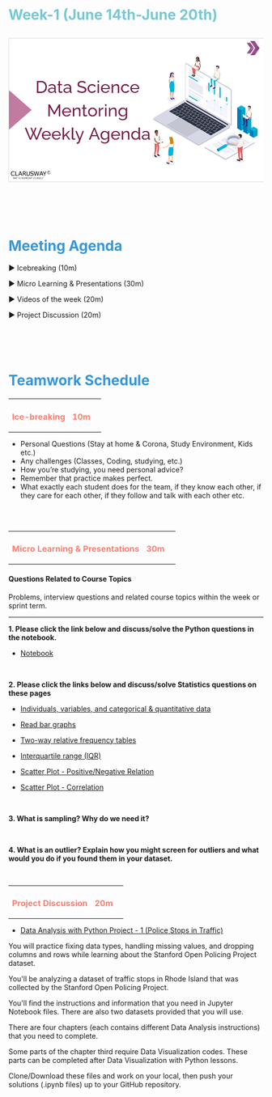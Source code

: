 <h1><strong><span style="color: #77C8D5;">Week-1 (June 14th-June 20th)</strong></span>

![logo](ds_agenda_logo.png)

<br>


<h1><strong><span style="color: #3498DB;">Meeting Agenda</strong></h1></span>

<span class="c16 c30">▶ </span><span
class="c42 c82">Icebreaking (10m)</span><span class="c16 c23"> </span>

<span class="c16 c30">▶ </span><span
class="c42 c82">Micro Learning & Presentations (30m)</span><span class="c46 c42 c48"> </span>

<span class="c16 c30">▶ </span><span class="c23 c16">Videos of the
week (20m)</span>

<span class="c30">▶ </span><span class="c46 c48 c42">Project Discussion (20m)</span>

<br>
<br>
<br>

<div style="page-break-after: always;"></div>

<h1><strong><span style="color: #3498DB;">Teamwork Schedule</strong></h1></span>

<table style= "width:100%;">
                <tr>
                <td style="color: #FA8072; text-align:left "><h3><strong><p>Ice-breaking</td>
                <td style="color: #FA8072; text-align:right;"><h3><strong><p>10m</p><td>                </tr>
</table>

- Personal Questions (Stay at home & Corona, Study Environment, Kids etc.) 
- Any challenges (Classes, Coding, studying, etc.) 
- How you’re studying, you need personal advice? 
- Remember that practice makes perfect. 
- What exactly each student does for the team, if they know each other, if they care for each other, if they follow and talk with each other etc. 

<br>
<br>

<table style= "width:100%;">
                <tr>
                <td style="color: #FA8072; text-align:left "><h3><strong><p>Micro Learning & Presentations</td>
                <td style="color: #FA8072; text-align:right;"><h3><strong><p>30m</p><td>                </tr>
</table>
<h4><strong>Questions Related to Course Topics</strong></h4>
Problems, interview questions and related course topics within the week or sprint term.
<hr>



**1. Please click the link below and discuss/solve the Python questions in the notebook.**

- [Notebook](https://github.com/clarusway/Clarusway-DS-Teamleads-08-21-/blob/main/2-%20Weekly%20Agenda/week_1_students.ipynb)

<br>

**2. Please click the links below and discuss/solve Statistics questions on these pages**
- [Individuals, variables, and categorical & quantitative data](https://www.khanacademy.org/math/statistics-probability/analyzing-categorical-data/one-categorical-variable/e/individuals-variables-categorical-quantitative-data)

- [Read bar graphs](https://www.khanacademy.org/math/statistics-probability/analyzing-categorical-data/one-categorical-variable/e/reading_bar_charts_2)

- [Two-way relative frequency tables](https://www.khanacademy.org/math/statistics-probability/analyzing-categorical-data/two-way-tables-for-categorical-data/e/reading-two-way-relative-frequency-tables)

- [Interquartile range (IQR)](https://www.khanacademy.org/math/statistics-probability/summarizing-quantitative-data/interquartile-range-iqr/e/calculating-the-interquartile-range--iqr-)

- [Scatter Plot - Positive/Negative Relation](https://www.khanacademy.org/math/probability/scatterplots-a1/creating-interpreting-scatterplots/e/positive-and-negative-linear-correlations-from-scatter-plots)

- [Scatter Plot - Correlation](https://www.khanacademy.org/math/probability/scatterplots-a1/creating-interpreting-scatterplots/e/correlation-coefficient-intuition)


<br>

<div style="page-break-after: always;"></div>

**3. What is sampling? Why do we need it?**

<br>

**4. What is an outlier? Explain how you might screen for outliers and what would you do if you found them in your dataset.**

<br>


<table style= "width:100%;">
                <tr>
                <td style="color: #FA8072; text-align:left "><h3><strong><p>Project Discussion</td>
                <td style="color: #FA8072; text-align:right;"><h3><strong><p>20m</p><td>                </tr>
                
</table>



- [Data Analysis with Python
Project - 1 (Police Stops in Traffic)](https://github.com/clarusway/clarusway-ds-students-7-21/tree/main/1-%20Projects/01-EU_DS_DAPy_M1-(TrafficPoliceStops)) <br>

You will practice fixing data types, handling missing values, and dropping columns and rows while learning about the Stanford Open Policing Project dataset.

You'll be analyzing a dataset of traffic stops in Rhode Island that was collected by the Stanford Open Policing Project.

You'll find the instructions and information that you need in Jupyter Notebook files. There are also two datasets provided that you will use.

There are four chapters (each contains different Data Analysis instructions) that you need to complete.

Some parts of the chapter third require Data Visualization codes. These parts can be completed after Data Visualization with Python lessons.

Clone/Download these files and work on your local, then push your solutions (.ipynb files) up to your GitHub repository.
<br>




